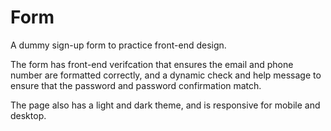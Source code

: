 # Form
A dummy sign-up form to practice front-end design.

The form has front-end verifcation that ensures the email and phone number are formatted correctly, and a dynamic check and help message to ensure that the password and password confirmation match.

The page also has a light and dark theme, and is responsive for mobile and desktop.
